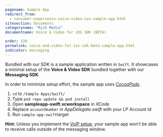 ```yaml
---
pagename: Sample App
redirect_from:
  - consumer-experience-voice-video-ios-sample-app.html
sitesection: Documents
categoryname: "Rich Media"
documentname: Voice & Video for iOS SDK (BETA)

order: 120
permalink: voice-and-video-for-ios-sdk-beta-sample-app.html
indicator: messaging
---
```


Bundled with our SDK is a sample application written in `Swift`. It showcases a minimal setup of the __Voice & Video SDK__ bundled together with our __Messaging SDK__.

In order to minimize setup effort, the sample app uses [_CocoaPods_](https://cocoapods.org/about).

1. `cd` to `/Sample Apps/Swift/`
2. Type `pod repo update && pod install`
3. Open **sampleapp-swift.xcworkspace** in _XCode_
4. Replace `accountNumber` in _AppDelegate.swift_ with your LP Account Id
5. Run `sample-app-swift`target


**Hint:** Unless you implement the [VoIP setup](consumer-experience-voice-video-ios-voip-configuration.html), your sample app won't be able to receive calls outside of the messaging window.
